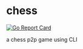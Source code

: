# chess

[![Go Report Card](https://goreportcard.com/badge/github.com/dumbogo/chess)](https://goreportcard.com/report/github.com/dumbogo/chess)

a chess p2p game using CLI
